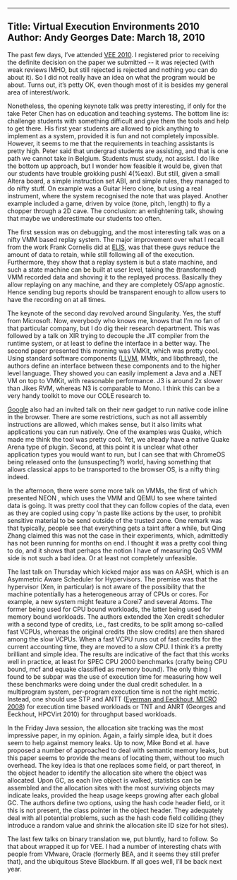-----
Title:  Virtual Execution Environments 2010
Author: Andy Georges
Date: March 18, 2010
-----







The past few days, I’ve attended [VEE
2010](http://vee2010.cs.princeton.edu/Home_Page.html). I registered
prior to receiving the definite decision on the paper we submitted -- it
was rejected (with weak reviews IMHO, but still rejected is rejected and
nothing you can do about it). So I did not really have an idea on what
the program would be about. Turns out, it’s petty OK, even though most
of it is besides my general area of interest/work.


Nonetheless, the opening keynote talk was pretty interesting, if only
for the take Peter Chen has on education and teaching systems. The
bottom line is: challenge students with something difficult and give
them the tools and help to get there. His first year students are
allowed to pick anything to implement as a system, provided it is fun
and not completely impossible. However, it seems to me that the
requirements in teaching assistants is pretty high. Peter said that
undergrad students are assisting, and that is one path we cannot take in
Belgium. Students must study, not assist. I do like the bottom up
approach, but I wonder how feasible it would be, given that our students
have trouble grokking pushl 4(%eax). But still, given a small Altera
board, a simple instruction set ABI, and simple rules, they managed to
do nifty stuff. On example was a Guitar Hero clone, but using a real
instrument, where the system recognised the note that was played.
Another example included a game, driven by voice (tone, pitch, length)
to fly a chopper through a 2D cave. The conclusion: an enlightening
talk, showing that maybe we underestimate our students too often.


The first session was on debugging, and the most interesting talk was on
a nifty VMM based replay system. The major improvement over what I
recall from the work Frank Cornelis did at
[ELIS](http://www.elis.ugent.be), was that these guys reduce the amount
of data to retain, while still following all of the execution.
Furthermore, they show that a replay system is but a state machine, and
such a state machine can be built at user level, taking the
(transformed) VMM recorded data and shoving it to the replayed process.
Basically they allow replaying on any machine, and they are completely
OS/app agnostic. Hence sending bug reports should be transparent enough
to allow users to have the recording on at all times.


The keynote of the second day revolved around Singularity. Yes, the
stuff from Microsoft. Now, everybody who knows me, knows that I’m no fan
of that particular company, but I do dig their research department. This
was followed by a talk on XIR trying to decouple the JIT compiler from
the runtime system, or at least to define the interface in a better way.
The second paper presented this morning was VMKit, which was pretty
cool. Using standard software components ([LLVM](http://llvm.org), MMtk,
and libpthread), the authors define an interface between these
components and to the higher level language. They showed you can easily
implement a Java and a .NET VM on top to VMKit, with reasonable
performance. J3 is around 2x slower than Jikes RVM, whereas N3 is
comparable to Mono. I think this can be a very handy toolkit to move our
COLE research to.


[Google](http://google.com) also had an invited talk on their new gadget
to run native code inline in the browser. There are some restrictions,
such as not all assembly instructions are allowed, which makes sense,
but it also limits what applications you can run natively. One of the
examples was Quake, which made me think the tool was pretty cool. Yet,
we already have a native Quake Arena type of plugin. Second, at this
point it is unclear what other application types you would want to run,
but I can see that with ChromeOS being released onto the (unsuspecting?)
world, having something that allows classical apps to be transported to
the browser OS, is a nifty thing indeed.


In the afternoon, there were some more talk on VMMs, the first of which
presented NEON , which uses the VMM and QEMU to see where tainted data
is going. It was pretty cool that they can follow copies of the data,
even as they are copied using copy ’n paste like actions by the user, to
prohibit sensitive material to be send outside of the trusted zone. One
remark was that typically, people see that everything gets a taint after
a while, but Qing Zhang claimed this was not the case in their
experiments, which, admittedly has not been running for months on end. I
thought it was a pretty cool thing to do, and it shows that perhaps the
notion I have of measuring QoS VMM side is not such a bad idea. Or at
least not completely unfeasible.


The last talk on Thursday which kicked major ass was on AASH, which is
an Asymmetric Aware Scheduler for Hypervisors. The premise was that the
hypervisor (Xen, in particular) is not aware of the possibility that the
machine potentially has a heterogeneous array of CPUs or cores. For
example, a new system might feature a Corei7 and several Atoms. The
former being used for CPU bound workloads, the latter being used for
memory bound workloads. The authors extended the Xen credit scheduler
with a second type of credits, i.e., fast credits, to be split among
so-called fast VCPUs, whereas the original credits (the slow credits)
are then shared among the slow VCPUs. When a fast VCPU runs out of fast
credits for the current accounting time, they are moved to a slow CPU. I
think it’s a pretty brilliant and simple idea. The results are
indicative of the fact that this works well in practice, at least for
SPEC CPU 2000 benchmarks (crafty being CPU bound, mcf and equake
classified as memory bound). The only thing I found to be subpar was the
use of execution time for measuring how well these benchmarks were doing
under the dual credit scheduler. In a multiprogram system, per-program
execution time is not the right metric. Instead, one should use STP and
ANTT ([Eyerman and Eeckhout, MICRO
2008](http://portal.acm.org/citation.cfm?id=1436100)) for execution time
based workloads or TNT and ANRT (Georges and Eeckhout, HPCVirt 2010) for
throughput based workloads.


In the Friday Java session, the allocation site tracking was the most
impressive paper, in my opinion. Again, a fairly simple idea, but it
does seem to help against memory leaks. Up to now, Mike Bond et al. have
proposed a number of approached to deal with semantic memory leaks, but
this paper seems to provide the means of locating them, without too much
overhead. The key idea is that one replaces some field, or part thereof,
in the object header to identify the allocation site where the object
was allocated. Upon GC, as each live object is walked, statistics can be
assembled and the allocation sites with the most surviving objects may
indicate leaks, provided the heap usage keeps growing after each global
GC. The authors define two options, using the hash code header field, or
it this is not present, the class pointer in the object header. They
adequately deal with all potential problems, such as the hash code field
colliding (they introduce a random value and shrink the allocation site
ID size for hot sites).


The last few talks on binary translation we, put bluntly, hard to
follow. So that about wrapped it up for VEE. I had a number of
interesting chats with people from VMware, Oracle (formerly BEA, and it
seems they still prefer that), and the ubiquitous Steve Blackburn. If
all goes well, I’ll be back next year.
